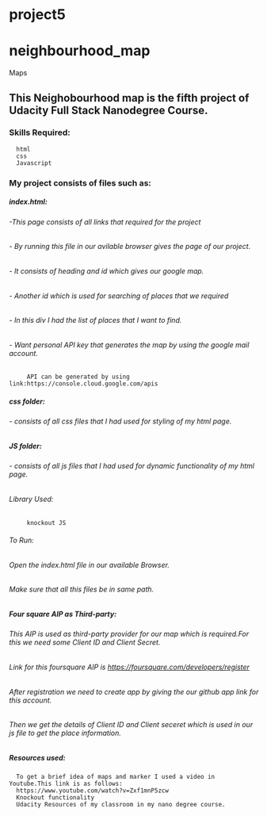 # project5
# neighbourhood_map
Maps
## This Neighobourhood map is the fifth project of Udacity Full Stack Nanodegree Course.

### Skills Required:
      html
      css
      Javascript
### My project consists of files such as:
##### index.html:
###### -This page consists of all links that required for the project
###### - By running this file in our avilable browser gives the page of our project.
###### - It consists of heading and id which gives our google map.
###### - Another id which is used for searching of places that we required
###### - In this div I had the list of places that I want to find.
###### - Want personal API key that generates the map by using the google mail account.
         API can be generated by using link:https://console.cloud.google.com/apis
##### css folder:
###### - consists of all css files that I had used for styling of my html page.
##### JS folder:
###### - consists of all js files that I had used for dynamic functionality of my html page.
###### Library Used:
         knockout JS
###### To Run:
###### Open the index.html file in our available Browser.
###### Make sure that all this files be in same path.
##### Four square AIP as Third-party:
###### This AIP is used as third-party provider for our map which is required.For this we need some Client ID and Client Secret.
###### Link for this foursquare AIP is https://foursquare.com/developers/register
###### After registration we need to create app by giving the our github app link for this account.
###### Then we get the details of Client ID and Client seceret which is used in our js file to get the place information.
##### Resources used:
      To get a brief idea of maps and marker I used a video in Youtube.This link is as follows:
      https://www.youtube.com/watch?v=Zxf1mnP5zcw
      Knockout functionality
      Udacity Resources of my classroom in my nano degree course.
      
